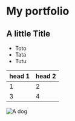 # My portfolio

## A little Title

- Toto
- Tata
- Tutu

|head 1|head 2|
|--|--|
|1|2|
|3|4|

![A dog](./sources/img)

